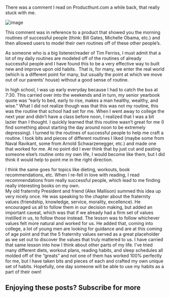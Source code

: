 There was a comment I read on Producthunt.com a while back, that really stuck with me.  

![image](https://66.media.tumblr.com/ed3f52b051a951a278cbf2a39e32b02c/tumblr_inline_ou4662qduF1v3mmrv_500.png)

This comment was in reference to a product that showed you the morning routines of successful people (think: Bill Gates, Michelle Obama, etc.) and then allowed users to model their own routines off of these other people’s.

As someone who is a big listener/reader of Tim Ferriss, I must admit that a lot of my daily routines are modeled off of the routines of already successful people and I have found this to be a very effective way to built new and improve upon old habits.  That is, for many, we enter the real world (which is a different point for many, but usually the point at which we move out of our parents’ house) without a good sense of routine.

In high school, I was up early everyday because I had to catch the bus at 7:30. This carried over into the weekends and in turn, my senior yearbook quote was “early to bed, early to rise, makes a man healthy, wealthy, and wise.” What I did not realize though was that this was not my routine, this was the routine that school had set for me. When I went away to college the next year and didn’t have a class before noon, I realized that I was a bit lazier than I thought. I quickly learned that this routine wasn’t great for me (I find something about starting the day around noon to be extremely depressing). I turned to the routines of successful people to help me craft a routine. I took bits and pieces of different routines I liked (maybe some from Naval Ravikant, some from Arnold Schwarzenegger, etc.) and made one that worked for me. At no point did I ever think that by just cut and pasting someone else’s routine onto my own life, I would become like them, but I did think it would help to point me in the right direction.

I think the same goes for topics like dieting, workouts, book recommendations, etc. When I re-fell in love with reading, I read recommendations from really successful people, which lead to me finding really interesting books on my own.  
My old fraternity President and friend (Alex Mallison) summed this idea up very nicely once. He was speaking to the chapter about the fraternity values (friendship, knowledge, service, morality, excellence). He encouraged us all to follow them in our decision making, but added an important caveat, which was that if we already had a firm set of values instilled in us, to follow those instead. The lesson was to follow whichever values felt more natural and worked for us. He added that, coming into college, a lot of young men are looking for guidance and are at this coming of age point and that the 5 fraternity values served as a great placeholder as we set out to discover the values that truly mattered to us. I have carried that same lesson into how I think about other parts of my life. I’ve tried many different diets, workout plans, reading habits, and sleep schedules all molded off of the “greats” and not one of them has worked 100% perfectly for me, but I have taken bits and pieces of each and crafted my own unique set of habits. Hopefully, one day someone will be able to use my habits as a part of their own!  

## Enjoying these posts? Subscribe for more